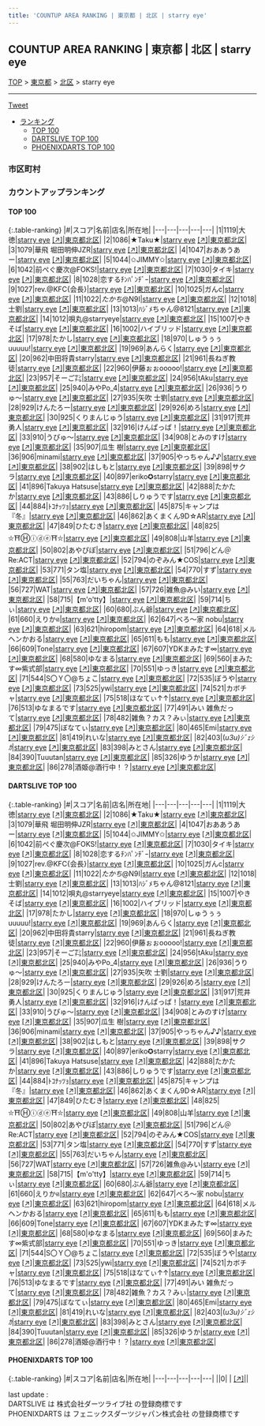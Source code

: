 ```yaml
---
title: 'COUNTUP AREA RANKING | 東京都 | 北区 | starry eye'
---
```

## COUNTUP AREA RANKING | 東京都 | 北区 | starry eye

[TOP](/darts/rank/) > [東京都](/darts/rank/東京都/) > [北区](/darts/rank/東京都/北区/) > starry eye

___

<a href="https://twitter.com/share?ref_src=twsrc%5Etfw" data-text="COUNTUP AREA RANKING | 東京都北区starry eye" class="twitter-share-button" data-hashtags="DARTSLIVE,PHOENIXDARTS,darts,ダーツ" data-show-count="false">Tweet</a>

* [ランキング](#カウントアップランキング)
    * [TOP 100](#top-100)
    * [DARTSLIVE TOP 100](#dartslive-top-100)
    * [PHOENIXDARTS TOP 100](#phoenixdarts-top-100)

### 市区町村

<ul>

</ul>

### カウントアップランキング

#### TOP 100



{:.table-ranking}
|#|スコア|名前|店名|所在地|
|---|---|---|---|---|
|1|1119|<span class="rank-name-dl">大徳</span>|<a href="/darts/rank/shops/bd0239a09f17d7f60d9b047a20a7ba1e.html">starry eye</a> <a href="https://search.dartslive.com/jp/shop/bd0239a09f17d7f60d9b047a20a7ba1e">[↗]</a>|<a href="/darts/rank/東京都/北区">東京都北区</a>|
|2|1086|<span class="rank-name-dl">★Taku★</span>|<a href="/darts/rank/shops/bd0239a09f17d7f60d9b047a20a7ba1e.html">starry eye</a> <a href="https://search.dartslive.com/jp/shop/bd0239a09f17d7f60d9b047a20a7ba1e">[↗]</a>|<a href="/darts/rank/東京都/北区">東京都北区</a>|
|3|1079|<span class="rank-name-dl">華飛 堀田明伸JZR</span>|<a href="/darts/rank/shops/bd0239a09f17d7f60d9b047a20a7ba1e.html">starry eye</a> <a href="https://search.dartslive.com/jp/shop/bd0239a09f17d7f60d9b047a20a7ba1e">[↗]</a>|<a href="/darts/rank/東京都/北区">東京都北区</a>|
|4|1047|<span class="rank-name-dl">おああうあー</span>|<a href="/darts/rank/shops/bd0239a09f17d7f60d9b047a20a7ba1e.html">starry eye</a> <a href="https://search.dartslive.com/jp/shop/bd0239a09f17d7f60d9b047a20a7ba1e">[↗]</a>|<a href="/darts/rank/東京都/北区">東京都北区</a>|
|5|1044|<span class="rank-name-dl">✩JIMMY✩</span>|<a href="/darts/rank/shops/bd0239a09f17d7f60d9b047a20a7ba1e.html">starry eye</a> <a href="https://search.dartslive.com/jp/shop/bd0239a09f17d7f60d9b047a20a7ba1e">[↗]</a>|<a href="/darts/rank/東京都/北区">東京都北区</a>|
|6|1042|<span class="rank-name-dl">前ぺぐ慶次@FOKS!</span>|<a href="/darts/rank/shops/bd0239a09f17d7f60d9b047a20a7ba1e.html">starry eye</a> <a href="https://search.dartslive.com/jp/shop/bd0239a09f17d7f60d9b047a20a7ba1e">[↗]</a>|<a href="/darts/rank/東京都/北区">東京都北区</a>|
|7|1030|<span class="rank-name-dl">タイキ</span>|<a href="/darts/rank/shops/bd0239a09f17d7f60d9b047a20a7ba1e.html">starry eye</a> <a href="https://search.dartslive.com/jp/shop/bd0239a09f17d7f60d9b047a20a7ba1e">[↗]</a>|<a href="/darts/rank/東京都/北区">東京都北区</a>|
|8|1028|<span class="rank-name-dl">恋するﾁﾝﾊﾟﾝﾁﾞｰ</span>|<a href="/darts/rank/shops/bd0239a09f17d7f60d9b047a20a7ba1e.html">starry eye</a> <a href="https://search.dartslive.com/jp/shop/bd0239a09f17d7f60d9b047a20a7ba1e">[↗]</a>|<a href="/darts/rank/東京都/北区">東京都北区</a>|
|9|1027|<span class="rank-name-dl">rev.@KFC{会長}</span>|<a href="/darts/rank/shops/bd0239a09f17d7f60d9b047a20a7ba1e.html">starry eye</a> <a href="https://search.dartslive.com/jp/shop/bd0239a09f17d7f60d9b047a20a7ba1e">[↗]</a>|<a href="/darts/rank/東京都/北区">東京都北区</a>|
|10|1025|<span class="rank-name-dl">ガんc</span>|<a href="/darts/rank/shops/bd0239a09f17d7f60d9b047a20a7ba1e.html">starry eye</a> <a href="https://search.dartslive.com/jp/shop/bd0239a09f17d7f60d9b047a20a7ba1e">[↗]</a>|<a href="/darts/rank/東京都/北区">東京都北区</a>|
|11|1022|<span class="rank-name-dl">$たかち$@N9I</span>|<a href="/darts/rank/shops/bd0239a09f17d7f60d9b047a20a7ba1e.html">starry eye</a> <a href="https://search.dartslive.com/jp/shop/bd0239a09f17d7f60d9b047a20a7ba1e">[↗]</a>|<a href="/darts/rank/東京都/北区">東京都北区</a>|
|12|1018|<span class="rank-name-dl">士劉</span>|<a href="/darts/rank/shops/bd0239a09f17d7f60d9b047a20a7ba1e.html">starry eye</a> <a href="https://search.dartslive.com/jp/shop/bd0239a09f17d7f60d9b047a20a7ba1e">[↗]</a>|<a href="/darts/rank/東京都/北区">東京都北区</a>|
|13|1013|<span class="rank-name-dl">ﾊｼﾞﾒちゃん@8121</span>|<a href="/darts/rank/shops/bd0239a09f17d7f60d9b047a20a7ba1e.html">starry eye</a> <a href="https://search.dartslive.com/jp/shop/bd0239a09f17d7f60d9b047a20a7ba1e">[↗]</a>|<a href="/darts/rank/東京都/北区">東京都北区</a>|
|14|1012|<span class="rank-name-dl">唄丸@starryeye</span>|<a href="/darts/rank/shops/bd0239a09f17d7f60d9b047a20a7ba1e.html">starry eye</a> <a href="https://search.dartslive.com/jp/shop/bd0239a09f17d7f60d9b047a20a7ba1e">[↗]</a>|<a href="/darts/rank/東京都/北区">東京都北区</a>|
|15|1007|<span class="rank-name-dl">やきそば</span>|<a href="/darts/rank/shops/bd0239a09f17d7f60d9b047a20a7ba1e.html">starry eye</a> <a href="https://search.dartslive.com/jp/shop/bd0239a09f17d7f60d9b047a20a7ba1e">[↗]</a>|<a href="/darts/rank/東京都/北区">東京都北区</a>|
|16|1002|<span class="rank-name-dl">ハイブリッド</span>|<a href="/darts/rank/shops/bd0239a09f17d7f60d9b047a20a7ba1e.html">starry eye</a> <a href="https://search.dartslive.com/jp/shop/bd0239a09f17d7f60d9b047a20a7ba1e">[↗]</a>|<a href="/darts/rank/東京都/北区">東京都北区</a>|
|17|978|<span class="rank-name-dl">たかし</span>|<a href="/darts/rank/shops/bd0239a09f17d7f60d9b047a20a7ba1e.html">starry eye</a> <a href="https://search.dartslive.com/jp/shop/bd0239a09f17d7f60d9b047a20a7ba1e">[↗]</a>|<a href="/darts/rank/東京都/北区">東京都北区</a>|
|18|970|<span class="rank-name-dl">しゅうぅぅuuuuu!</span>|<a href="/darts/rank/shops/bd0239a09f17d7f60d9b047a20a7ba1e.html">starry eye</a> <a href="https://search.dartslive.com/jp/shop/bd0239a09f17d7f60d9b047a20a7ba1e">[↗]</a>|<a href="/darts/rank/東京都/北区">東京都北区</a>|
|19|969|<span class="rank-name-dl">あんらく</span>|<a href="/darts/rank/shops/bd0239a09f17d7f60d9b047a20a7ba1e.html">starry eye</a> <a href="https://search.dartslive.com/jp/shop/bd0239a09f17d7f60d9b047a20a7ba1e">[↗]</a>|<a href="/darts/rank/東京都/北区">東京都北区</a>|
|20|962|<span class="rank-name-dl">中田将貴starry</span>|<a href="/darts/rank/shops/bd0239a09f17d7f60d9b047a20a7ba1e.html">starry eye</a> <a href="https://search.dartslive.com/jp/shop/bd0239a09f17d7f60d9b047a20a7ba1e">[↗]</a>|<a href="/darts/rank/東京都/北区">東京都北区</a>|
|21|961|<span class="rank-name-dl">長ねぎ教徒</span>|<a href="/darts/rank/shops/bd0239a09f17d7f60d9b047a20a7ba1e.html">starry eye</a> <a href="https://search.dartslive.com/jp/shop/bd0239a09f17d7f60d9b047a20a7ba1e">[↗]</a>|<a href="/darts/rank/東京都/北区">東京都北区</a>|
|22|960|<span class="rank-name-dl">伊藤ぉぉooooo!</span>|<a href="/darts/rank/shops/bd0239a09f17d7f60d9b047a20a7ba1e.html">starry eye</a> <a href="https://search.dartslive.com/jp/shop/bd0239a09f17d7f60d9b047a20a7ba1e">[↗]</a>|<a href="/darts/rank/東京都/北区">東京都北区</a>|
|23|957|<span class="rank-name-dl">そーご㌠</span>|<a href="/darts/rank/shops/bd0239a09f17d7f60d9b047a20a7ba1e.html">starry eye</a> <a href="https://search.dartslive.com/jp/shop/bd0239a09f17d7f60d9b047a20a7ba1e">[↗]</a>|<a href="/darts/rank/東京都/北区">東京都北区</a>|
|24|956|<span class="rank-name-dl">tAku</span>|<a href="/darts/rank/shops/bd0239a09f17d7f60d9b047a20a7ba1e.html">starry eye</a> <a href="https://search.dartslive.com/jp/shop/bd0239a09f17d7f60d9b047a20a7ba1e">[↗]</a>|<a href="/darts/rank/東京都/北区">東京都北区</a>|
|25|940|<span class="rank-name-dl">みやPo_4</span>|<a href="/darts/rank/shops/bd0239a09f17d7f60d9b047a20a7ba1e.html">starry eye</a> <a href="https://search.dartslive.com/jp/shop/bd0239a09f17d7f60d9b047a20a7ba1e">[↗]</a>|<a href="/darts/rank/東京都/北区">東京都北区</a>|
|26|936|<span class="rank-name-dl">うりゅ〜</span>|<a href="/darts/rank/shops/bd0239a09f17d7f60d9b047a20a7ba1e.html">starry eye</a> <a href="https://search.dartslive.com/jp/shop/bd0239a09f17d7f60d9b047a20a7ba1e">[↗]</a>|<a href="/darts/rank/東京都/北区">東京都北区</a>|
|27|935|<span class="rank-name-dl">矢吹 士劉</span>|<a href="/darts/rank/shops/bd0239a09f17d7f60d9b047a20a7ba1e.html">starry eye</a> <a href="https://search.dartslive.com/jp/shop/bd0239a09f17d7f60d9b047a20a7ba1e">[↗]</a>|<a href="/darts/rank/東京都/北区">東京都北区</a>|
|28|929|<span class="rank-name-dl">けんたろー</span>|<a href="/darts/rank/shops/bd0239a09f17d7f60d9b047a20a7ba1e.html">starry eye</a> <a href="https://search.dartslive.com/jp/shop/bd0239a09f17d7f60d9b047a20a7ba1e">[↗]</a>|<a href="/darts/rank/東京都/北区">東京都北区</a>|
|29|926|<span class="rank-name-dl">めろ</span>|<a href="/darts/rank/shops/bd0239a09f17d7f60d9b047a20a7ba1e.html">starry eye</a> <a href="https://search.dartslive.com/jp/shop/bd0239a09f17d7f60d9b047a20a7ba1e">[↗]</a>|<a href="/darts/rank/東京都/北区">東京都北区</a>|
|30|925|<span class="rank-name-dl">くりまんじゅう</span>|<a href="/darts/rank/shops/bd0239a09f17d7f60d9b047a20a7ba1e.html">starry eye</a> <a href="https://search.dartslive.com/jp/shop/bd0239a09f17d7f60d9b047a20a7ba1e">[↗]</a>|<a href="/darts/rank/東京都/北区">東京都北区</a>|
|31|917|<span class="rank-name-dl">荒井　勇人</span>|<a href="/darts/rank/shops/bd0239a09f17d7f60d9b047a20a7ba1e.html">starry eye</a> <a href="https://search.dartslive.com/jp/shop/bd0239a09f17d7f60d9b047a20a7ba1e">[↗]</a>|<a href="/darts/rank/東京都/北区">東京都北区</a>|
|32|916|<span class="rank-name-dl">けんぱっぱ！</span>|<a href="/darts/rank/shops/bd0239a09f17d7f60d9b047a20a7ba1e.html">starry eye</a> <a href="https://search.dartslive.com/jp/shop/bd0239a09f17d7f60d9b047a20a7ba1e">[↗]</a>|<a href="/darts/rank/東京都/北区">東京都北区</a>|
|33|910|<span class="rank-name-dl">うぴゅ〜</span>|<a href="/darts/rank/shops/bd0239a09f17d7f60d9b047a20a7ba1e.html">starry eye</a> <a href="https://search.dartslive.com/jp/shop/bd0239a09f17d7f60d9b047a20a7ba1e">[↗]</a>|<a href="/darts/rank/東京都/北区">東京都北区</a>|
|34|908|<span class="rank-name-dl">とみのすけ</span>|<a href="/darts/rank/shops/bd0239a09f17d7f60d9b047a20a7ba1e.html">starry eye</a> <a href="https://search.dartslive.com/jp/shop/bd0239a09f17d7f60d9b047a20a7ba1e">[↗]</a>|<a href="/darts/rank/東京都/北区">東京都北区</a>|
|35|907|<span class="rank-name-dl">瓜生 樹</span>|<a href="/darts/rank/shops/bd0239a09f17d7f60d9b047a20a7ba1e.html">starry eye</a> <a href="https://search.dartslive.com/jp/shop/bd0239a09f17d7f60d9b047a20a7ba1e">[↗]</a>|<a href="/darts/rank/東京都/北区">東京都北区</a>|
|36|906|<span class="rank-name-dl">minami</span>|<a href="/darts/rank/shops/bd0239a09f17d7f60d9b047a20a7ba1e.html">starry eye</a> <a href="https://search.dartslive.com/jp/shop/bd0239a09f17d7f60d9b047a20a7ba1e">[↗]</a>|<a href="/darts/rank/東京都/北区">東京都北区</a>|
|37|905|<span class="rank-name-dl">やっちゃん♪♪</span>|<a href="/darts/rank/shops/bd0239a09f17d7f60d9b047a20a7ba1e.html">starry eye</a> <a href="https://search.dartslive.com/jp/shop/bd0239a09f17d7f60d9b047a20a7ba1e">[↗]</a>|<a href="/darts/rank/東京都/北区">東京都北区</a>|
|38|902|<span class="rank-name-dl">はしもと</span>|<a href="/darts/rank/shops/bd0239a09f17d7f60d9b047a20a7ba1e.html">starry eye</a> <a href="https://search.dartslive.com/jp/shop/bd0239a09f17d7f60d9b047a20a7ba1e">[↗]</a>|<a href="/darts/rank/東京都/北区">東京都北区</a>|
|39|898|<span class="rank-name-dl">サクラ</span>|<a href="/darts/rank/shops/bd0239a09f17d7f60d9b047a20a7ba1e.html">starry eye</a> <a href="https://search.dartslive.com/jp/shop/bd0239a09f17d7f60d9b047a20a7ba1e">[↗]</a>|<a href="/darts/rank/東京都/北区">東京都北区</a>|
|40|897|<span class="rank-name-dl">eriko✪starry</span>|<a href="/darts/rank/shops/bd0239a09f17d7f60d9b047a20a7ba1e.html">starry eye</a> <a href="https://search.dartslive.com/jp/shop/bd0239a09f17d7f60d9b047a20a7ba1e">[↗]</a>|<a href="/darts/rank/東京都/北区">東京都北区</a>|
|41|896|<span class="rank-name-dl">Takuya Hatsuse</span>|<a href="/darts/rank/shops/bd0239a09f17d7f60d9b047a20a7ba1e.html">starry eye</a> <a href="https://search.dartslive.com/jp/shop/bd0239a09f17d7f60d9b047a20a7ba1e">[↗]</a>|<a href="/darts/rank/東京都/北区">東京都北区</a>|
|42|888|<span class="rank-name-dl">たかたか</span>|<a href="/darts/rank/shops/bd0239a09f17d7f60d9b047a20a7ba1e.html">starry eye</a> <a href="https://search.dartslive.com/jp/shop/bd0239a09f17d7f60d9b047a20a7ba1e">[↗]</a>|<a href="/darts/rank/東京都/北区">東京都北区</a>|
|43|886|<span class="rank-name-dl">しりゅうです</span>|<a href="/darts/rank/shops/bd0239a09f17d7f60d9b047a20a7ba1e.html">starry eye</a> <a href="https://search.dartslive.com/jp/shop/bd0239a09f17d7f60d9b047a20a7ba1e">[↗]</a>|<a href="/darts/rank/東京都/北区">東京都北区</a>|
|44|884|<span class="rank-name-dl">ﾄｺﾅｯﾂｮ</span>|<a href="/darts/rank/shops/bd0239a09f17d7f60d9b047a20a7ba1e.html">starry eye</a> <a href="https://search.dartslive.com/jp/shop/bd0239a09f17d7f60d9b047a20a7ba1e">[↗]</a>|<a href="/darts/rank/東京都/北区">東京都北区</a>|
|45|875|<span class="rank-name-dl">キャンプは『冬』</span>|<a href="/darts/rank/shops/bd0239a09f17d7f60d9b047a20a7ba1e.html">starry eye</a> <a href="https://search.dartslive.com/jp/shop/bd0239a09f17d7f60d9b047a20a7ba1e">[↗]</a>|<a href="/darts/rank/東京都/北区">東京都北区</a>|
|46|862|<span class="rank-name-dl">あくまくん9D☆AR</span>|<a href="/darts/rank/shops/bd0239a09f17d7f60d9b047a20a7ba1e.html">starry eye</a> <a href="https://search.dartslive.com/jp/shop/bd0239a09f17d7f60d9b047a20a7ba1e">[↗]</a>|<a href="/darts/rank/東京都/北区">東京都北区</a>|
|47|849|<span class="rank-name-dl">ひたむき</span>|<a href="/darts/rank/shops/bd0239a09f17d7f60d9b047a20a7ba1e.html">starry eye</a> <a href="https://search.dartslive.com/jp/shop/bd0239a09f17d7f60d9b047a20a7ba1e">[↗]</a>|<a href="/darts/rank/東京都/北区">東京都北区</a>|
|48|825|<span class="rank-name-dl">⛥⛩Ⓗⓘⓓⓔ⛩⛥</span>|<a href="/darts/rank/shops/bd0239a09f17d7f60d9b047a20a7ba1e.html">starry eye</a> <a href="https://search.dartslive.com/jp/shop/bd0239a09f17d7f60d9b047a20a7ba1e">[↗]</a>|<a href="/darts/rank/東京都/北区">東京都北区</a>|
|49|808|<span class="rank-name-dl">山羊</span>|<a href="/darts/rank/shops/bd0239a09f17d7f60d9b047a20a7ba1e.html">starry eye</a> <a href="https://search.dartslive.com/jp/shop/bd0239a09f17d7f60d9b047a20a7ba1e">[↗]</a>|<a href="/darts/rank/東京都/北区">東京都北区</a>|
|50|802|<span class="rank-name-dl">あやぴぽ</span>|<a href="/darts/rank/shops/bd0239a09f17d7f60d9b047a20a7ba1e.html">starry eye</a> <a href="https://search.dartslive.com/jp/shop/bd0239a09f17d7f60d9b047a20a7ba1e">[↗]</a>|<a href="/darts/rank/東京都/北区">東京都北区</a>|
|51|796|<span class="rank-name-dl">どん＠Re:ACT</span>|<a href="/darts/rank/shops/bd0239a09f17d7f60d9b047a20a7ba1e.html">starry eye</a> <a href="https://search.dartslive.com/jp/shop/bd0239a09f17d7f60d9b047a20a7ba1e">[↗]</a>|<a href="/darts/rank/東京都/北区">東京都北区</a>|
|52|794|<span class="rank-name-dl">のぞみん★COS</span>|<a href="/darts/rank/shops/bd0239a09f17d7f60d9b047a20a7ba1e.html">starry eye</a> <a href="https://search.dartslive.com/jp/shop/bd0239a09f17d7f60d9b047a20a7ba1e">[↗]</a>|<a href="/darts/rank/東京都/北区">東京都北区</a>|
|53|771|<span class="rank-name-dl">タン塩</span>|<a href="/darts/rank/shops/bd0239a09f17d7f60d9b047a20a7ba1e.html">starry eye</a> <a href="https://search.dartslive.com/jp/shop/bd0239a09f17d7f60d9b047a20a7ba1e">[↗]</a>|<a href="/darts/rank/東京都/北区">東京都北区</a>|
|54|770|<span class="rank-name-dl">すず</span>|<a href="/darts/rank/shops/bd0239a09f17d7f60d9b047a20a7ba1e.html">starry eye</a> <a href="https://search.dartslive.com/jp/shop/bd0239a09f17d7f60d9b047a20a7ba1e">[↗]</a>|<a href="/darts/rank/東京都/北区">東京都北区</a>|
|55|763|<span class="rank-name-dl">だいちゃん</span>|<a href="/darts/rank/shops/bd0239a09f17d7f60d9b047a20a7ba1e.html">starry eye</a> <a href="https://search.dartslive.com/jp/shop/bd0239a09f17d7f60d9b047a20a7ba1e">[↗]</a>|<a href="/darts/rank/東京都/北区">東京都北区</a>|
|56|727|<span class="rank-name-dl">WAT</span>|<a href="/darts/rank/shops/bd0239a09f17d7f60d9b047a20a7ba1e.html">starry eye</a> <a href="https://search.dartslive.com/jp/shop/bd0239a09f17d7f60d9b047a20a7ba1e">[↗]</a>|<a href="/darts/rank/東京都/北区">東京都北区</a>|
|57|726|<span class="rank-name-dl">雑魚@みい</span>|<a href="/darts/rank/shops/bd0239a09f17d7f60d9b047a20a7ba1e.html">starry eye</a> <a href="https://search.dartslive.com/jp/shop/bd0239a09f17d7f60d9b047a20a7ba1e">[↗]</a>|<a href="/darts/rank/東京都/北区">東京都北区</a>|
|58|715|<span class="rank-name-dl">【m&#x27;o&#x27;tty】</span>|<a href="/darts/rank/shops/bd0239a09f17d7f60d9b047a20a7ba1e.html">starry eye</a> <a href="https://search.dartslive.com/jp/shop/bd0239a09f17d7f60d9b047a20a7ba1e">[↗]</a>|<a href="/darts/rank/東京都/北区">東京都北区</a>|
|59|714|<span class="rank-name-dl">ちぃ</span>|<a href="/darts/rank/shops/bd0239a09f17d7f60d9b047a20a7ba1e.html">starry eye</a> <a href="https://search.dartslive.com/jp/shop/bd0239a09f17d7f60d9b047a20a7ba1e">[↗]</a>|<a href="/darts/rank/東京都/北区">東京都北区</a>|
|60|680|<span class="rank-name-dl">ぶん爺</span>|<a href="/darts/rank/shops/bd0239a09f17d7f60d9b047a20a7ba1e.html">starry eye</a> <a href="https://search.dartslive.com/jp/shop/bd0239a09f17d7f60d9b047a20a7ba1e">[↗]</a>|<a href="/darts/rank/東京都/北区">東京都北区</a>|
|61|660|<span class="rank-name-dl">えりかฅ</span>|<a href="/darts/rank/shops/bd0239a09f17d7f60d9b047a20a7ba1e.html">starry eye</a> <a href="https://search.dartslive.com/jp/shop/bd0239a09f17d7f60d9b047a20a7ba1e">[↗]</a>|<a href="/darts/rank/東京都/北区">東京都北区</a>|
|62|647|<span class="rank-name-dl">べろ〜家 nobu</span>|<a href="/darts/rank/shops/bd0239a09f17d7f60d9b047a20a7ba1e.html">starry eye</a> <a href="https://search.dartslive.com/jp/shop/bd0239a09f17d7f60d9b047a20a7ba1e">[↗]</a>|<a href="/darts/rank/東京都/北区">東京都北区</a>|
|63|621|<span class="rank-name-dl">hiropom</span>|<a href="/darts/rank/shops/bd0239a09f17d7f60d9b047a20a7ba1e.html">starry eye</a> <a href="https://search.dartslive.com/jp/shop/bd0239a09f17d7f60d9b047a20a7ba1e">[↗]</a>|<a href="/darts/rank/東京都/北区">東京都北区</a>|
|64|618|<span class="rank-name-dl">メルヘンかおる</span>|<a href="/darts/rank/shops/bd0239a09f17d7f60d9b047a20a7ba1e.html">starry eye</a> <a href="https://search.dartslive.com/jp/shop/bd0239a09f17d7f60d9b047a20a7ba1e">[↗]</a>|<a href="/darts/rank/東京都/北区">東京都北区</a>|
|65|611|<span class="rank-name-dl">もも</span>|<a href="/darts/rank/shops/bd0239a09f17d7f60d9b047a20a7ba1e.html">starry eye</a> <a href="https://search.dartslive.com/jp/shop/bd0239a09f17d7f60d9b047a20a7ba1e">[↗]</a>|<a href="/darts/rank/東京都/北区">東京都北区</a>|
|66|609|<span class="rank-name-dl">Tone</span>|<a href="/darts/rank/shops/bd0239a09f17d7f60d9b047a20a7ba1e.html">starry eye</a> <a href="https://search.dartslive.com/jp/shop/bd0239a09f17d7f60d9b047a20a7ba1e">[↗]</a>|<a href="/darts/rank/東京都/北区">東京都北区</a>|
|67|607|<span class="rank-name-dl">YDKまみたす∞</span>|<a href="/darts/rank/shops/bd0239a09f17d7f60d9b047a20a7ba1e.html">starry eye</a> <a href="https://search.dartslive.com/jp/shop/bd0239a09f17d7f60d9b047a20a7ba1e">[↗]</a>|<a href="/darts/rank/東京都/北区">東京都北区</a>|
|68|580|<span class="rank-name-dl">ゆなまる</span>|<a href="/darts/rank/shops/bd0239a09f17d7f60d9b047a20a7ba1e.html">starry eye</a> <a href="https://search.dartslive.com/jp/shop/bd0239a09f17d7f60d9b047a20a7ba1e">[↗]</a>|<a href="/darts/rank/東京都/北区">東京都北区</a>|
|69|560|<span class="rank-name-dl">まみたす∞紫式部</span>|<a href="/darts/rank/shops/bd0239a09f17d7f60d9b047a20a7ba1e.html">starry eye</a> <a href="https://search.dartslive.com/jp/shop/bd0239a09f17d7f60d9b047a20a7ba1e">[↗]</a>|<a href="/darts/rank/東京都/北区">東京都北区</a>|
|70|551|<span class="rank-name-dl">ゆっき</span>|<a href="/darts/rank/shops/bd0239a09f17d7f60d9b047a20a7ba1e.html">starry eye</a> <a href="https://search.dartslive.com/jp/shop/bd0239a09f17d7f60d9b047a20a7ba1e">[↗]</a>|<a href="/darts/rank/東京都/北区">東京都北区</a>|
|71|544|<span class="rank-name-dl">S〇Ｙ〇@ちょこ</span>|<a href="/darts/rank/shops/bd0239a09f17d7f60d9b047a20a7ba1e.html">starry eye</a> <a href="https://search.dartslive.com/jp/shop/bd0239a09f17d7f60d9b047a20a7ba1e">[↗]</a>|<a href="/darts/rank/東京都/北区">東京都北区</a>|
|72|535|<span class="rank-name-dl">ぼうや</span>|<a href="/darts/rank/shops/bd0239a09f17d7f60d9b047a20a7ba1e.html">starry eye</a> <a href="https://search.dartslive.com/jp/shop/bd0239a09f17d7f60d9b047a20a7ba1e">[↗]</a>|<a href="/darts/rank/東京都/北区">東京都北区</a>|
|73|525|<span class="rank-name-dl">ywi</span>|<a href="/darts/rank/shops/bd0239a09f17d7f60d9b047a20a7ba1e.html">starry eye</a> <a href="https://search.dartslive.com/jp/shop/bd0239a09f17d7f60d9b047a20a7ba1e">[↗]</a>|<a href="/darts/rank/東京都/北区">東京都北区</a>|
|74|521|<span class="rank-name-dl">カボチャ</span>|<a href="/darts/rank/shops/bd0239a09f17d7f60d9b047a20a7ba1e.html">starry eye</a> <a href="https://search.dartslive.com/jp/shop/bd0239a09f17d7f60d9b047a20a7ba1e">[↗]</a>|<a href="/darts/rank/東京都/北区">東京都北区</a>|
|75|518|<span class="rank-name-dl">ほなてぃ↑↑</span>|<a href="/darts/rank/shops/bd0239a09f17d7f60d9b047a20a7ba1e.html">starry eye</a> <a href="https://search.dartslive.com/jp/shop/bd0239a09f17d7f60d9b047a20a7ba1e">[↗]</a>|<a href="/darts/rank/東京都/北区">東京都北区</a>|
|76|513|<span class="rank-name-dl">ゆなまるです</span>|<a href="/darts/rank/shops/bd0239a09f17d7f60d9b047a20a7ba1e.html">starry eye</a> <a href="https://search.dartslive.com/jp/shop/bd0239a09f17d7f60d9b047a20a7ba1e">[↗]</a>|<a href="/darts/rank/東京都/北区">東京都北区</a>|
|77|491|<span class="rank-name-dl">みい 雑魚だって</span>|<a href="/darts/rank/shops/bd0239a09f17d7f60d9b047a20a7ba1e.html">starry eye</a> <a href="https://search.dartslive.com/jp/shop/bd0239a09f17d7f60d9b047a20a7ba1e">[↗]</a>|<a href="/darts/rank/東京都/北区">東京都北区</a>|
|78|482|<span class="rank-name-dl">雑魚？カス？みぃ</span>|<a href="/darts/rank/shops/bd0239a09f17d7f60d9b047a20a7ba1e.html">starry eye</a> <a href="https://search.dartslive.com/jp/shop/bd0239a09f17d7f60d9b047a20a7ba1e">[↗]</a>|<a href="/darts/rank/東京都/北区">東京都北区</a>|
|79|475|<span class="rank-name-dl">ぼなてぃ</span>|<a href="/darts/rank/shops/bd0239a09f17d7f60d9b047a20a7ba1e.html">starry eye</a> <a href="https://search.dartslive.com/jp/shop/bd0239a09f17d7f60d9b047a20a7ba1e">[↗]</a>|<a href="/darts/rank/東京都/北区">東京都北区</a>|
|80|465|<span class="rank-name-dl">Emi</span>|<a href="/darts/rank/shops/bd0239a09f17d7f60d9b047a20a7ba1e.html">starry eye</a> <a href="https://search.dartslive.com/jp/shop/bd0239a09f17d7f60d9b047a20a7ba1e">[↗]</a>|<a href="/darts/rank/東京都/北区">東京都北区</a>|
|81|419|<span class="rank-name-dl">れいな</span>|<a href="/darts/rank/shops/bd0239a09f17d7f60d9b047a20a7ba1e.html">starry eye</a> <a href="https://search.dartslive.com/jp/shop/bd0239a09f17d7f60d9b047a20a7ba1e">[↗]</a>|<a href="/darts/rank/東京都/北区">東京都北区</a>|
|82|403|<span class="rank-name-dl">(*u3u)ｼﾞｪｼｶ*</span>|<a href="/darts/rank/shops/bd0239a09f17d7f60d9b047a20a7ba1e.html">starry eye</a> <a href="https://search.dartslive.com/jp/shop/bd0239a09f17d7f60d9b047a20a7ba1e">[↗]</a>|<a href="/darts/rank/東京都/北区">東京都北区</a>|
|83|398|<span class="rank-name-dl">みとさん</span>|<a href="/darts/rank/shops/bd0239a09f17d7f60d9b047a20a7ba1e.html">starry eye</a> <a href="https://search.dartslive.com/jp/shop/bd0239a09f17d7f60d9b047a20a7ba1e">[↗]</a>|<a href="/darts/rank/東京都/北区">東京都北区</a>|
|84|390|<span class="rank-name-dl">Tuuutan</span>|<a href="/darts/rank/shops/bd0239a09f17d7f60d9b047a20a7ba1e.html">starry eye</a> <a href="https://search.dartslive.com/jp/shop/bd0239a09f17d7f60d9b047a20a7ba1e">[↗]</a>|<a href="/darts/rank/東京都/北区">東京都北区</a>|
|85|326|<span class="rank-name-dl">ゆうか</span>|<a href="/darts/rank/shops/bd0239a09f17d7f60d9b047a20a7ba1e.html">starry eye</a> <a href="https://search.dartslive.com/jp/shop/bd0239a09f17d7f60d9b047a20a7ba1e">[↗]</a>|<a href="/darts/rank/東京都/北区">東京都北区</a>|
|86|278|<span class="rank-name-dl">酒姫@酒行中！？</span>|<a href="/darts/rank/shops/bd0239a09f17d7f60d9b047a20a7ba1e.html">starry eye</a> <a href="https://search.dartslive.com/jp/shop/bd0239a09f17d7f60d9b047a20a7ba1e">[↗]</a>|<a href="/darts/rank/東京都/北区">東京都北区</a>|


#### DARTSLIVE TOP 100



{:.table-ranking}
|#|スコア|名前|店名|所在地|
|---|---|---|---|---|
|1|1119|<span class="rank-name-dl">大徳</span>|<a href="/darts/rank/shops/bd0239a09f17d7f60d9b047a20a7ba1e.html">starry eye</a> <a href="https://search.dartslive.com/jp/shop/bd0239a09f17d7f60d9b047a20a7ba1e">[↗]</a>|<a href="/darts/rank/東京都/北区">東京都北区</a>|
|2|1086|<span class="rank-name-dl">★Taku★</span>|<a href="/darts/rank/shops/bd0239a09f17d7f60d9b047a20a7ba1e.html">starry eye</a> <a href="https://search.dartslive.com/jp/shop/bd0239a09f17d7f60d9b047a20a7ba1e">[↗]</a>|<a href="/darts/rank/東京都/北区">東京都北区</a>|
|3|1079|<span class="rank-name-dl">華飛 堀田明伸JZR</span>|<a href="/darts/rank/shops/bd0239a09f17d7f60d9b047a20a7ba1e.html">starry eye</a> <a href="https://search.dartslive.com/jp/shop/bd0239a09f17d7f60d9b047a20a7ba1e">[↗]</a>|<a href="/darts/rank/東京都/北区">東京都北区</a>|
|4|1047|<span class="rank-name-dl">おああうあー</span>|<a href="/darts/rank/shops/bd0239a09f17d7f60d9b047a20a7ba1e.html">starry eye</a> <a href="https://search.dartslive.com/jp/shop/bd0239a09f17d7f60d9b047a20a7ba1e">[↗]</a>|<a href="/darts/rank/東京都/北区">東京都北区</a>|
|5|1044|<span class="rank-name-dl">✩JIMMY✩</span>|<a href="/darts/rank/shops/bd0239a09f17d7f60d9b047a20a7ba1e.html">starry eye</a> <a href="https://search.dartslive.com/jp/shop/bd0239a09f17d7f60d9b047a20a7ba1e">[↗]</a>|<a href="/darts/rank/東京都/北区">東京都北区</a>|
|6|1042|<span class="rank-name-dl">前ぺぐ慶次@FOKS!</span>|<a href="/darts/rank/shops/bd0239a09f17d7f60d9b047a20a7ba1e.html">starry eye</a> <a href="https://search.dartslive.com/jp/shop/bd0239a09f17d7f60d9b047a20a7ba1e">[↗]</a>|<a href="/darts/rank/東京都/北区">東京都北区</a>|
|7|1030|<span class="rank-name-dl">タイキ</span>|<a href="/darts/rank/shops/bd0239a09f17d7f60d9b047a20a7ba1e.html">starry eye</a> <a href="https://search.dartslive.com/jp/shop/bd0239a09f17d7f60d9b047a20a7ba1e">[↗]</a>|<a href="/darts/rank/東京都/北区">東京都北区</a>|
|8|1028|<span class="rank-name-dl">恋するﾁﾝﾊﾟﾝﾁﾞｰ</span>|<a href="/darts/rank/shops/bd0239a09f17d7f60d9b047a20a7ba1e.html">starry eye</a> <a href="https://search.dartslive.com/jp/shop/bd0239a09f17d7f60d9b047a20a7ba1e">[↗]</a>|<a href="/darts/rank/東京都/北区">東京都北区</a>|
|9|1027|<span class="rank-name-dl">rev.@KFC{会長}</span>|<a href="/darts/rank/shops/bd0239a09f17d7f60d9b047a20a7ba1e.html">starry eye</a> <a href="https://search.dartslive.com/jp/shop/bd0239a09f17d7f60d9b047a20a7ba1e">[↗]</a>|<a href="/darts/rank/東京都/北区">東京都北区</a>|
|10|1025|<span class="rank-name-dl">ガんc</span>|<a href="/darts/rank/shops/bd0239a09f17d7f60d9b047a20a7ba1e.html">starry eye</a> <a href="https://search.dartslive.com/jp/shop/bd0239a09f17d7f60d9b047a20a7ba1e">[↗]</a>|<a href="/darts/rank/東京都/北区">東京都北区</a>|
|11|1022|<span class="rank-name-dl">$たかち$@N9I</span>|<a href="/darts/rank/shops/bd0239a09f17d7f60d9b047a20a7ba1e.html">starry eye</a> <a href="https://search.dartslive.com/jp/shop/bd0239a09f17d7f60d9b047a20a7ba1e">[↗]</a>|<a href="/darts/rank/東京都/北区">東京都北区</a>|
|12|1018|<span class="rank-name-dl">士劉</span>|<a href="/darts/rank/shops/bd0239a09f17d7f60d9b047a20a7ba1e.html">starry eye</a> <a href="https://search.dartslive.com/jp/shop/bd0239a09f17d7f60d9b047a20a7ba1e">[↗]</a>|<a href="/darts/rank/東京都/北区">東京都北区</a>|
|13|1013|<span class="rank-name-dl">ﾊｼﾞﾒちゃん@8121</span>|<a href="/darts/rank/shops/bd0239a09f17d7f60d9b047a20a7ba1e.html">starry eye</a> <a href="https://search.dartslive.com/jp/shop/bd0239a09f17d7f60d9b047a20a7ba1e">[↗]</a>|<a href="/darts/rank/東京都/北区">東京都北区</a>|
|14|1012|<span class="rank-name-dl">唄丸@starryeye</span>|<a href="/darts/rank/shops/bd0239a09f17d7f60d9b047a20a7ba1e.html">starry eye</a> <a href="https://search.dartslive.com/jp/shop/bd0239a09f17d7f60d9b047a20a7ba1e">[↗]</a>|<a href="/darts/rank/東京都/北区">東京都北区</a>|
|15|1007|<span class="rank-name-dl">やきそば</span>|<a href="/darts/rank/shops/bd0239a09f17d7f60d9b047a20a7ba1e.html">starry eye</a> <a href="https://search.dartslive.com/jp/shop/bd0239a09f17d7f60d9b047a20a7ba1e">[↗]</a>|<a href="/darts/rank/東京都/北区">東京都北区</a>|
|16|1002|<span class="rank-name-dl">ハイブリッド</span>|<a href="/darts/rank/shops/bd0239a09f17d7f60d9b047a20a7ba1e.html">starry eye</a> <a href="https://search.dartslive.com/jp/shop/bd0239a09f17d7f60d9b047a20a7ba1e">[↗]</a>|<a href="/darts/rank/東京都/北区">東京都北区</a>|
|17|978|<span class="rank-name-dl">たかし</span>|<a href="/darts/rank/shops/bd0239a09f17d7f60d9b047a20a7ba1e.html">starry eye</a> <a href="https://search.dartslive.com/jp/shop/bd0239a09f17d7f60d9b047a20a7ba1e">[↗]</a>|<a href="/darts/rank/東京都/北区">東京都北区</a>|
|18|970|<span class="rank-name-dl">しゅうぅぅuuuuu!</span>|<a href="/darts/rank/shops/bd0239a09f17d7f60d9b047a20a7ba1e.html">starry eye</a> <a href="https://search.dartslive.com/jp/shop/bd0239a09f17d7f60d9b047a20a7ba1e">[↗]</a>|<a href="/darts/rank/東京都/北区">東京都北区</a>|
|19|969|<span class="rank-name-dl">あんらく</span>|<a href="/darts/rank/shops/bd0239a09f17d7f60d9b047a20a7ba1e.html">starry eye</a> <a href="https://search.dartslive.com/jp/shop/bd0239a09f17d7f60d9b047a20a7ba1e">[↗]</a>|<a href="/darts/rank/東京都/北区">東京都北区</a>|
|20|962|<span class="rank-name-dl">中田将貴starry</span>|<a href="/darts/rank/shops/bd0239a09f17d7f60d9b047a20a7ba1e.html">starry eye</a> <a href="https://search.dartslive.com/jp/shop/bd0239a09f17d7f60d9b047a20a7ba1e">[↗]</a>|<a href="/darts/rank/東京都/北区">東京都北区</a>|
|21|961|<span class="rank-name-dl">長ねぎ教徒</span>|<a href="/darts/rank/shops/bd0239a09f17d7f60d9b047a20a7ba1e.html">starry eye</a> <a href="https://search.dartslive.com/jp/shop/bd0239a09f17d7f60d9b047a20a7ba1e">[↗]</a>|<a href="/darts/rank/東京都/北区">東京都北区</a>|
|22|960|<span class="rank-name-dl">伊藤ぉぉooooo!</span>|<a href="/darts/rank/shops/bd0239a09f17d7f60d9b047a20a7ba1e.html">starry eye</a> <a href="https://search.dartslive.com/jp/shop/bd0239a09f17d7f60d9b047a20a7ba1e">[↗]</a>|<a href="/darts/rank/東京都/北区">東京都北区</a>|
|23|957|<span class="rank-name-dl">そーご㌠</span>|<a href="/darts/rank/shops/bd0239a09f17d7f60d9b047a20a7ba1e.html">starry eye</a> <a href="https://search.dartslive.com/jp/shop/bd0239a09f17d7f60d9b047a20a7ba1e">[↗]</a>|<a href="/darts/rank/東京都/北区">東京都北区</a>|
|24|956|<span class="rank-name-dl">tAku</span>|<a href="/darts/rank/shops/bd0239a09f17d7f60d9b047a20a7ba1e.html">starry eye</a> <a href="https://search.dartslive.com/jp/shop/bd0239a09f17d7f60d9b047a20a7ba1e">[↗]</a>|<a href="/darts/rank/東京都/北区">東京都北区</a>|
|25|940|<span class="rank-name-dl">みやPo_4</span>|<a href="/darts/rank/shops/bd0239a09f17d7f60d9b047a20a7ba1e.html">starry eye</a> <a href="https://search.dartslive.com/jp/shop/bd0239a09f17d7f60d9b047a20a7ba1e">[↗]</a>|<a href="/darts/rank/東京都/北区">東京都北区</a>|
|26|936|<span class="rank-name-dl">うりゅ〜</span>|<a href="/darts/rank/shops/bd0239a09f17d7f60d9b047a20a7ba1e.html">starry eye</a> <a href="https://search.dartslive.com/jp/shop/bd0239a09f17d7f60d9b047a20a7ba1e">[↗]</a>|<a href="/darts/rank/東京都/北区">東京都北区</a>|
|27|935|<span class="rank-name-dl">矢吹 士劉</span>|<a href="/darts/rank/shops/bd0239a09f17d7f60d9b047a20a7ba1e.html">starry eye</a> <a href="https://search.dartslive.com/jp/shop/bd0239a09f17d7f60d9b047a20a7ba1e">[↗]</a>|<a href="/darts/rank/東京都/北区">東京都北区</a>|
|28|929|<span class="rank-name-dl">けんたろー</span>|<a href="/darts/rank/shops/bd0239a09f17d7f60d9b047a20a7ba1e.html">starry eye</a> <a href="https://search.dartslive.com/jp/shop/bd0239a09f17d7f60d9b047a20a7ba1e">[↗]</a>|<a href="/darts/rank/東京都/北区">東京都北区</a>|
|29|926|<span class="rank-name-dl">めろ</span>|<a href="/darts/rank/shops/bd0239a09f17d7f60d9b047a20a7ba1e.html">starry eye</a> <a href="https://search.dartslive.com/jp/shop/bd0239a09f17d7f60d9b047a20a7ba1e">[↗]</a>|<a href="/darts/rank/東京都/北区">東京都北区</a>|
|30|925|<span class="rank-name-dl">くりまんじゅう</span>|<a href="/darts/rank/shops/bd0239a09f17d7f60d9b047a20a7ba1e.html">starry eye</a> <a href="https://search.dartslive.com/jp/shop/bd0239a09f17d7f60d9b047a20a7ba1e">[↗]</a>|<a href="/darts/rank/東京都/北区">東京都北区</a>|
|31|917|<span class="rank-name-dl">荒井　勇人</span>|<a href="/darts/rank/shops/bd0239a09f17d7f60d9b047a20a7ba1e.html">starry eye</a> <a href="https://search.dartslive.com/jp/shop/bd0239a09f17d7f60d9b047a20a7ba1e">[↗]</a>|<a href="/darts/rank/東京都/北区">東京都北区</a>|
|32|916|<span class="rank-name-dl">けんぱっぱ！</span>|<a href="/darts/rank/shops/bd0239a09f17d7f60d9b047a20a7ba1e.html">starry eye</a> <a href="https://search.dartslive.com/jp/shop/bd0239a09f17d7f60d9b047a20a7ba1e">[↗]</a>|<a href="/darts/rank/東京都/北区">東京都北区</a>|
|33|910|<span class="rank-name-dl">うぴゅ〜</span>|<a href="/darts/rank/shops/bd0239a09f17d7f60d9b047a20a7ba1e.html">starry eye</a> <a href="https://search.dartslive.com/jp/shop/bd0239a09f17d7f60d9b047a20a7ba1e">[↗]</a>|<a href="/darts/rank/東京都/北区">東京都北区</a>|
|34|908|<span class="rank-name-dl">とみのすけ</span>|<a href="/darts/rank/shops/bd0239a09f17d7f60d9b047a20a7ba1e.html">starry eye</a> <a href="https://search.dartslive.com/jp/shop/bd0239a09f17d7f60d9b047a20a7ba1e">[↗]</a>|<a href="/darts/rank/東京都/北区">東京都北区</a>|
|35|907|<span class="rank-name-dl">瓜生 樹</span>|<a href="/darts/rank/shops/bd0239a09f17d7f60d9b047a20a7ba1e.html">starry eye</a> <a href="https://search.dartslive.com/jp/shop/bd0239a09f17d7f60d9b047a20a7ba1e">[↗]</a>|<a href="/darts/rank/東京都/北区">東京都北区</a>|
|36|906|<span class="rank-name-dl">minami</span>|<a href="/darts/rank/shops/bd0239a09f17d7f60d9b047a20a7ba1e.html">starry eye</a> <a href="https://search.dartslive.com/jp/shop/bd0239a09f17d7f60d9b047a20a7ba1e">[↗]</a>|<a href="/darts/rank/東京都/北区">東京都北区</a>|
|37|905|<span class="rank-name-dl">やっちゃん♪♪</span>|<a href="/darts/rank/shops/bd0239a09f17d7f60d9b047a20a7ba1e.html">starry eye</a> <a href="https://search.dartslive.com/jp/shop/bd0239a09f17d7f60d9b047a20a7ba1e">[↗]</a>|<a href="/darts/rank/東京都/北区">東京都北区</a>|
|38|902|<span class="rank-name-dl">はしもと</span>|<a href="/darts/rank/shops/bd0239a09f17d7f60d9b047a20a7ba1e.html">starry eye</a> <a href="https://search.dartslive.com/jp/shop/bd0239a09f17d7f60d9b047a20a7ba1e">[↗]</a>|<a href="/darts/rank/東京都/北区">東京都北区</a>|
|39|898|<span class="rank-name-dl">サクラ</span>|<a href="/darts/rank/shops/bd0239a09f17d7f60d9b047a20a7ba1e.html">starry eye</a> <a href="https://search.dartslive.com/jp/shop/bd0239a09f17d7f60d9b047a20a7ba1e">[↗]</a>|<a href="/darts/rank/東京都/北区">東京都北区</a>|
|40|897|<span class="rank-name-dl">eriko✪starry</span>|<a href="/darts/rank/shops/bd0239a09f17d7f60d9b047a20a7ba1e.html">starry eye</a> <a href="https://search.dartslive.com/jp/shop/bd0239a09f17d7f60d9b047a20a7ba1e">[↗]</a>|<a href="/darts/rank/東京都/北区">東京都北区</a>|
|41|896|<span class="rank-name-dl">Takuya Hatsuse</span>|<a href="/darts/rank/shops/bd0239a09f17d7f60d9b047a20a7ba1e.html">starry eye</a> <a href="https://search.dartslive.com/jp/shop/bd0239a09f17d7f60d9b047a20a7ba1e">[↗]</a>|<a href="/darts/rank/東京都/北区">東京都北区</a>|
|42|888|<span class="rank-name-dl">たかたか</span>|<a href="/darts/rank/shops/bd0239a09f17d7f60d9b047a20a7ba1e.html">starry eye</a> <a href="https://search.dartslive.com/jp/shop/bd0239a09f17d7f60d9b047a20a7ba1e">[↗]</a>|<a href="/darts/rank/東京都/北区">東京都北区</a>|
|43|886|<span class="rank-name-dl">しりゅうです</span>|<a href="/darts/rank/shops/bd0239a09f17d7f60d9b047a20a7ba1e.html">starry eye</a> <a href="https://search.dartslive.com/jp/shop/bd0239a09f17d7f60d9b047a20a7ba1e">[↗]</a>|<a href="/darts/rank/東京都/北区">東京都北区</a>|
|44|884|<span class="rank-name-dl">ﾄｺﾅｯﾂｮ</span>|<a href="/darts/rank/shops/bd0239a09f17d7f60d9b047a20a7ba1e.html">starry eye</a> <a href="https://search.dartslive.com/jp/shop/bd0239a09f17d7f60d9b047a20a7ba1e">[↗]</a>|<a href="/darts/rank/東京都/北区">東京都北区</a>|
|45|875|<span class="rank-name-dl">キャンプは『冬』</span>|<a href="/darts/rank/shops/bd0239a09f17d7f60d9b047a20a7ba1e.html">starry eye</a> <a href="https://search.dartslive.com/jp/shop/bd0239a09f17d7f60d9b047a20a7ba1e">[↗]</a>|<a href="/darts/rank/東京都/北区">東京都北区</a>|
|46|862|<span class="rank-name-dl">あくまくん9D☆AR</span>|<a href="/darts/rank/shops/bd0239a09f17d7f60d9b047a20a7ba1e.html">starry eye</a> <a href="https://search.dartslive.com/jp/shop/bd0239a09f17d7f60d9b047a20a7ba1e">[↗]</a>|<a href="/darts/rank/東京都/北区">東京都北区</a>|
|47|849|<span class="rank-name-dl">ひたむき</span>|<a href="/darts/rank/shops/bd0239a09f17d7f60d9b047a20a7ba1e.html">starry eye</a> <a href="https://search.dartslive.com/jp/shop/bd0239a09f17d7f60d9b047a20a7ba1e">[↗]</a>|<a href="/darts/rank/東京都/北区">東京都北区</a>|
|48|825|<span class="rank-name-dl">⛥⛩Ⓗⓘⓓⓔ⛩⛥</span>|<a href="/darts/rank/shops/bd0239a09f17d7f60d9b047a20a7ba1e.html">starry eye</a> <a href="https://search.dartslive.com/jp/shop/bd0239a09f17d7f60d9b047a20a7ba1e">[↗]</a>|<a href="/darts/rank/東京都/北区">東京都北区</a>|
|49|808|<span class="rank-name-dl">山羊</span>|<a href="/darts/rank/shops/bd0239a09f17d7f60d9b047a20a7ba1e.html">starry eye</a> <a href="https://search.dartslive.com/jp/shop/bd0239a09f17d7f60d9b047a20a7ba1e">[↗]</a>|<a href="/darts/rank/東京都/北区">東京都北区</a>|
|50|802|<span class="rank-name-dl">あやぴぽ</span>|<a href="/darts/rank/shops/bd0239a09f17d7f60d9b047a20a7ba1e.html">starry eye</a> <a href="https://search.dartslive.com/jp/shop/bd0239a09f17d7f60d9b047a20a7ba1e">[↗]</a>|<a href="/darts/rank/東京都/北区">東京都北区</a>|
|51|796|<span class="rank-name-dl">どん＠Re:ACT</span>|<a href="/darts/rank/shops/bd0239a09f17d7f60d9b047a20a7ba1e.html">starry eye</a> <a href="https://search.dartslive.com/jp/shop/bd0239a09f17d7f60d9b047a20a7ba1e">[↗]</a>|<a href="/darts/rank/東京都/北区">東京都北区</a>|
|52|794|<span class="rank-name-dl">のぞみん★COS</span>|<a href="/darts/rank/shops/bd0239a09f17d7f60d9b047a20a7ba1e.html">starry eye</a> <a href="https://search.dartslive.com/jp/shop/bd0239a09f17d7f60d9b047a20a7ba1e">[↗]</a>|<a href="/darts/rank/東京都/北区">東京都北区</a>|
|53|771|<span class="rank-name-dl">タン塩</span>|<a href="/darts/rank/shops/bd0239a09f17d7f60d9b047a20a7ba1e.html">starry eye</a> <a href="https://search.dartslive.com/jp/shop/bd0239a09f17d7f60d9b047a20a7ba1e">[↗]</a>|<a href="/darts/rank/東京都/北区">東京都北区</a>|
|54|770|<span class="rank-name-dl">すず</span>|<a href="/darts/rank/shops/bd0239a09f17d7f60d9b047a20a7ba1e.html">starry eye</a> <a href="https://search.dartslive.com/jp/shop/bd0239a09f17d7f60d9b047a20a7ba1e">[↗]</a>|<a href="/darts/rank/東京都/北区">東京都北区</a>|
|55|763|<span class="rank-name-dl">だいちゃん</span>|<a href="/darts/rank/shops/bd0239a09f17d7f60d9b047a20a7ba1e.html">starry eye</a> <a href="https://search.dartslive.com/jp/shop/bd0239a09f17d7f60d9b047a20a7ba1e">[↗]</a>|<a href="/darts/rank/東京都/北区">東京都北区</a>|
|56|727|<span class="rank-name-dl">WAT</span>|<a href="/darts/rank/shops/bd0239a09f17d7f60d9b047a20a7ba1e.html">starry eye</a> <a href="https://search.dartslive.com/jp/shop/bd0239a09f17d7f60d9b047a20a7ba1e">[↗]</a>|<a href="/darts/rank/東京都/北区">東京都北区</a>|
|57|726|<span class="rank-name-dl">雑魚@みい</span>|<a href="/darts/rank/shops/bd0239a09f17d7f60d9b047a20a7ba1e.html">starry eye</a> <a href="https://search.dartslive.com/jp/shop/bd0239a09f17d7f60d9b047a20a7ba1e">[↗]</a>|<a href="/darts/rank/東京都/北区">東京都北区</a>|
|58|715|<span class="rank-name-dl">【m&#x27;o&#x27;tty】</span>|<a href="/darts/rank/shops/bd0239a09f17d7f60d9b047a20a7ba1e.html">starry eye</a> <a href="https://search.dartslive.com/jp/shop/bd0239a09f17d7f60d9b047a20a7ba1e">[↗]</a>|<a href="/darts/rank/東京都/北区">東京都北区</a>|
|59|714|<span class="rank-name-dl">ちぃ</span>|<a href="/darts/rank/shops/bd0239a09f17d7f60d9b047a20a7ba1e.html">starry eye</a> <a href="https://search.dartslive.com/jp/shop/bd0239a09f17d7f60d9b047a20a7ba1e">[↗]</a>|<a href="/darts/rank/東京都/北区">東京都北区</a>|
|60|680|<span class="rank-name-dl">ぶん爺</span>|<a href="/darts/rank/shops/bd0239a09f17d7f60d9b047a20a7ba1e.html">starry eye</a> <a href="https://search.dartslive.com/jp/shop/bd0239a09f17d7f60d9b047a20a7ba1e">[↗]</a>|<a href="/darts/rank/東京都/北区">東京都北区</a>|
|61|660|<span class="rank-name-dl">えりかฅ</span>|<a href="/darts/rank/shops/bd0239a09f17d7f60d9b047a20a7ba1e.html">starry eye</a> <a href="https://search.dartslive.com/jp/shop/bd0239a09f17d7f60d9b047a20a7ba1e">[↗]</a>|<a href="/darts/rank/東京都/北区">東京都北区</a>|
|62|647|<span class="rank-name-dl">べろ〜家 nobu</span>|<a href="/darts/rank/shops/bd0239a09f17d7f60d9b047a20a7ba1e.html">starry eye</a> <a href="https://search.dartslive.com/jp/shop/bd0239a09f17d7f60d9b047a20a7ba1e">[↗]</a>|<a href="/darts/rank/東京都/北区">東京都北区</a>|
|63|621|<span class="rank-name-dl">hiropom</span>|<a href="/darts/rank/shops/bd0239a09f17d7f60d9b047a20a7ba1e.html">starry eye</a> <a href="https://search.dartslive.com/jp/shop/bd0239a09f17d7f60d9b047a20a7ba1e">[↗]</a>|<a href="/darts/rank/東京都/北区">東京都北区</a>|
|64|618|<span class="rank-name-dl">メルヘンかおる</span>|<a href="/darts/rank/shops/bd0239a09f17d7f60d9b047a20a7ba1e.html">starry eye</a> <a href="https://search.dartslive.com/jp/shop/bd0239a09f17d7f60d9b047a20a7ba1e">[↗]</a>|<a href="/darts/rank/東京都/北区">東京都北区</a>|
|65|611|<span class="rank-name-dl">もも</span>|<a href="/darts/rank/shops/bd0239a09f17d7f60d9b047a20a7ba1e.html">starry eye</a> <a href="https://search.dartslive.com/jp/shop/bd0239a09f17d7f60d9b047a20a7ba1e">[↗]</a>|<a href="/darts/rank/東京都/北区">東京都北区</a>|
|66|609|<span class="rank-name-dl">Tone</span>|<a href="/darts/rank/shops/bd0239a09f17d7f60d9b047a20a7ba1e.html">starry eye</a> <a href="https://search.dartslive.com/jp/shop/bd0239a09f17d7f60d9b047a20a7ba1e">[↗]</a>|<a href="/darts/rank/東京都/北区">東京都北区</a>|
|67|607|<span class="rank-name-dl">YDKまみたす∞</span>|<a href="/darts/rank/shops/bd0239a09f17d7f60d9b047a20a7ba1e.html">starry eye</a> <a href="https://search.dartslive.com/jp/shop/bd0239a09f17d7f60d9b047a20a7ba1e">[↗]</a>|<a href="/darts/rank/東京都/北区">東京都北区</a>|
|68|580|<span class="rank-name-dl">ゆなまる</span>|<a href="/darts/rank/shops/bd0239a09f17d7f60d9b047a20a7ba1e.html">starry eye</a> <a href="https://search.dartslive.com/jp/shop/bd0239a09f17d7f60d9b047a20a7ba1e">[↗]</a>|<a href="/darts/rank/東京都/北区">東京都北区</a>|
|69|560|<span class="rank-name-dl">まみたす∞紫式部</span>|<a href="/darts/rank/shops/bd0239a09f17d7f60d9b047a20a7ba1e.html">starry eye</a> <a href="https://search.dartslive.com/jp/shop/bd0239a09f17d7f60d9b047a20a7ba1e">[↗]</a>|<a href="/darts/rank/東京都/北区">東京都北区</a>|
|70|551|<span class="rank-name-dl">ゆっき</span>|<a href="/darts/rank/shops/bd0239a09f17d7f60d9b047a20a7ba1e.html">starry eye</a> <a href="https://search.dartslive.com/jp/shop/bd0239a09f17d7f60d9b047a20a7ba1e">[↗]</a>|<a href="/darts/rank/東京都/北区">東京都北区</a>|
|71|544|<span class="rank-name-dl">S〇Ｙ〇@ちょこ</span>|<a href="/darts/rank/shops/bd0239a09f17d7f60d9b047a20a7ba1e.html">starry eye</a> <a href="https://search.dartslive.com/jp/shop/bd0239a09f17d7f60d9b047a20a7ba1e">[↗]</a>|<a href="/darts/rank/東京都/北区">東京都北区</a>|
|72|535|<span class="rank-name-dl">ぼうや</span>|<a href="/darts/rank/shops/bd0239a09f17d7f60d9b047a20a7ba1e.html">starry eye</a> <a href="https://search.dartslive.com/jp/shop/bd0239a09f17d7f60d9b047a20a7ba1e">[↗]</a>|<a href="/darts/rank/東京都/北区">東京都北区</a>|
|73|525|<span class="rank-name-dl">ywi</span>|<a href="/darts/rank/shops/bd0239a09f17d7f60d9b047a20a7ba1e.html">starry eye</a> <a href="https://search.dartslive.com/jp/shop/bd0239a09f17d7f60d9b047a20a7ba1e">[↗]</a>|<a href="/darts/rank/東京都/北区">東京都北区</a>|
|74|521|<span class="rank-name-dl">カボチャ</span>|<a href="/darts/rank/shops/bd0239a09f17d7f60d9b047a20a7ba1e.html">starry eye</a> <a href="https://search.dartslive.com/jp/shop/bd0239a09f17d7f60d9b047a20a7ba1e">[↗]</a>|<a href="/darts/rank/東京都/北区">東京都北区</a>|
|75|518|<span class="rank-name-dl">ほなてぃ↑↑</span>|<a href="/darts/rank/shops/bd0239a09f17d7f60d9b047a20a7ba1e.html">starry eye</a> <a href="https://search.dartslive.com/jp/shop/bd0239a09f17d7f60d9b047a20a7ba1e">[↗]</a>|<a href="/darts/rank/東京都/北区">東京都北区</a>|
|76|513|<span class="rank-name-dl">ゆなまるです</span>|<a href="/darts/rank/shops/bd0239a09f17d7f60d9b047a20a7ba1e.html">starry eye</a> <a href="https://search.dartslive.com/jp/shop/bd0239a09f17d7f60d9b047a20a7ba1e">[↗]</a>|<a href="/darts/rank/東京都/北区">東京都北区</a>|
|77|491|<span class="rank-name-dl">みい 雑魚だって</span>|<a href="/darts/rank/shops/bd0239a09f17d7f60d9b047a20a7ba1e.html">starry eye</a> <a href="https://search.dartslive.com/jp/shop/bd0239a09f17d7f60d9b047a20a7ba1e">[↗]</a>|<a href="/darts/rank/東京都/北区">東京都北区</a>|
|78|482|<span class="rank-name-dl">雑魚？カス？みぃ</span>|<a href="/darts/rank/shops/bd0239a09f17d7f60d9b047a20a7ba1e.html">starry eye</a> <a href="https://search.dartslive.com/jp/shop/bd0239a09f17d7f60d9b047a20a7ba1e">[↗]</a>|<a href="/darts/rank/東京都/北区">東京都北区</a>|
|79|475|<span class="rank-name-dl">ぼなてぃ</span>|<a href="/darts/rank/shops/bd0239a09f17d7f60d9b047a20a7ba1e.html">starry eye</a> <a href="https://search.dartslive.com/jp/shop/bd0239a09f17d7f60d9b047a20a7ba1e">[↗]</a>|<a href="/darts/rank/東京都/北区">東京都北区</a>|
|80|465|<span class="rank-name-dl">Emi</span>|<a href="/darts/rank/shops/bd0239a09f17d7f60d9b047a20a7ba1e.html">starry eye</a> <a href="https://search.dartslive.com/jp/shop/bd0239a09f17d7f60d9b047a20a7ba1e">[↗]</a>|<a href="/darts/rank/東京都/北区">東京都北区</a>|
|81|419|<span class="rank-name-dl">れいな</span>|<a href="/darts/rank/shops/bd0239a09f17d7f60d9b047a20a7ba1e.html">starry eye</a> <a href="https://search.dartslive.com/jp/shop/bd0239a09f17d7f60d9b047a20a7ba1e">[↗]</a>|<a href="/darts/rank/東京都/北区">東京都北区</a>|
|82|403|<span class="rank-name-dl">(*u3u)ｼﾞｪｼｶ*</span>|<a href="/darts/rank/shops/bd0239a09f17d7f60d9b047a20a7ba1e.html">starry eye</a> <a href="https://search.dartslive.com/jp/shop/bd0239a09f17d7f60d9b047a20a7ba1e">[↗]</a>|<a href="/darts/rank/東京都/北区">東京都北区</a>|
|83|398|<span class="rank-name-dl">みとさん</span>|<a href="/darts/rank/shops/bd0239a09f17d7f60d9b047a20a7ba1e.html">starry eye</a> <a href="https://search.dartslive.com/jp/shop/bd0239a09f17d7f60d9b047a20a7ba1e">[↗]</a>|<a href="/darts/rank/東京都/北区">東京都北区</a>|
|84|390|<span class="rank-name-dl">Tuuutan</span>|<a href="/darts/rank/shops/bd0239a09f17d7f60d9b047a20a7ba1e.html">starry eye</a> <a href="https://search.dartslive.com/jp/shop/bd0239a09f17d7f60d9b047a20a7ba1e">[↗]</a>|<a href="/darts/rank/東京都/北区">東京都北区</a>|
|85|326|<span class="rank-name-dl">ゆうか</span>|<a href="/darts/rank/shops/bd0239a09f17d7f60d9b047a20a7ba1e.html">starry eye</a> <a href="https://search.dartslive.com/jp/shop/bd0239a09f17d7f60d9b047a20a7ba1e">[↗]</a>|<a href="/darts/rank/東京都/北区">東京都北区</a>|
|86|278|<span class="rank-name-dl">酒姫@酒行中！？</span>|<a href="/darts/rank/shops/bd0239a09f17d7f60d9b047a20a7ba1e.html">starry eye</a> <a href="https://search.dartslive.com/jp/shop/bd0239a09f17d7f60d9b047a20a7ba1e">[↗]</a>|<a href="/darts/rank/東京都/北区">東京都北区</a>|


#### PHOENIXDARTS TOP 100



{:.table-ranking}
|#|スコア|名前|店名|所在地|
|---|---|---|---|---|
||0|<span class="rank-name-dl"> </span>|<a href="/darts/rank/shops/.html"></a> <a href="">[↗]</a>|<a href="/darts/rank//"></a>|


<div class="footer border-top border-gray-light mt-5 pt-3 text-right text-gray">
    last update : <span style="font-weight: italic" id="foot_last_modified"></span><br />
    DARTSLIVE は 株式会社ダーツライブ社 の登録商標です<br />
    PHOENIXDARTS は フェニックスダーツジャパン株式会社 の登録商標です<br />
</div>

<script src="https://cdnjs.cloudflare.com/ajax/libs/jquery.tablesorter/2.31.3/js/jquery.tablesorter.min.js" integrity="sha512-qzgd5cYSZcosqpzpn7zF2ZId8f/8CHmFKZ8j7mU4OUXTNRd5g+ZHBPsgKEwoqxCtdQvExE5LprwwPAgoicguNg==" crossorigin="anonymous" referrerpolicy="no-referrer"></script>
<link rel="stylesheet" href="https://cdnjs.cloudflare.com/ajax/libs/jquery.tablesorter/2.31.3/css/theme.default.min.css" integrity="sha512-wghhOJkjQX0Lh3NSWvNKeZ0ZpNn+SPVXX1Qyc9OCaogADktxrBiBdKGDoqVUOyhStvMBmJQ8ZdMHiR3wuEq8+w==" crossorigin="anonymous" referrerpolicy="no-referrer" />
<script>
$(function() {
    $(".table-ranking").tablesorter({sortList:[[0, 0]]});
    $("#foot_last_modified").text(formatDate(new Date(document.lastModified), 'yyyy-MM-dd HH:mm:ss'));
});
</script>

<script async src="https://platform.twitter.com/widgets.js" charset="utf-8"></script>